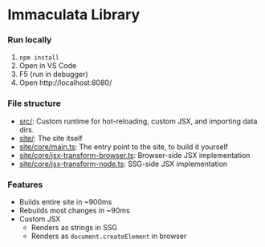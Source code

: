 # Immaculata Library

### Run locally

1. `npm install`
2. Open in VS Code
3. F5 (run in debugger)
4. Open http://localhost:8080/

### File structure

* [src/](src/): Custom runtime for hot-reloading, custom JSX, and importing data dirs.
* [site/](site/): The site itself
* [site/core/main.ts](site/core/main.ts): The entry point to the site, to build it yourself
* [site/core/jsx-transform-browser.ts](site/core/jsx-transform-browser.ts): Browser-side JSX implementation
* [site/core/jsx-transform-node.ts](site/core/jsx-transform-node.ts): SSG-side JSX implementation

### Features

* Builds entire site in ~900ms
* Rebuilds most changes in ~90ms
* Custom JSX
  * Renders as strings in SSG
  * Renders as `document.createElement` in browser
